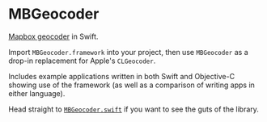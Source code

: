 MBGeocoder
===============

[Mapbox geocoder](https://www.mapbox.com/developers/api/geocoding/) in Swift. 

Import `MBGeocoder.framework` into your project, then use `MBGeocoder` as a drop-in replacement for Apple's `CLGeocoder`.

Includes example applications written in both Swift and Objective-C showing use of the framework (as well as a comparison of writing apps in either language). 

Head straight to [`MBGeocoder.swift`](https://github.com/incanus/GeocoderExample/blob/master/MBGeocoder/MBGeocoder.swift) if you want to see the guts of the library. 
